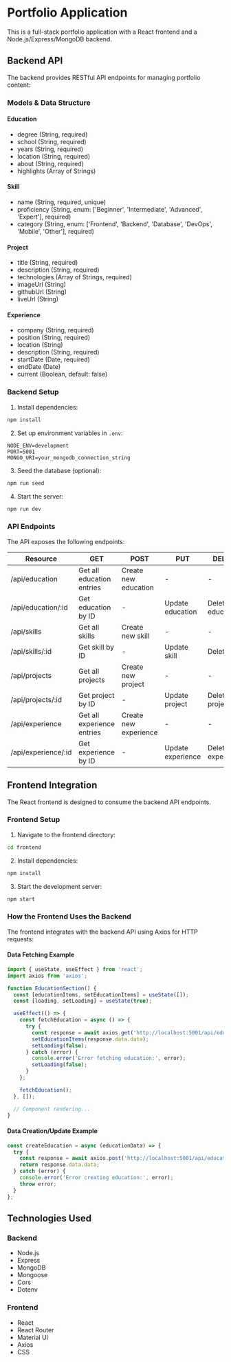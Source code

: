 # Portfolio Application

This is a full-stack portfolio application with a React frontend and a Node.js/Express/MongoDB backend.

## Backend API

The backend provides RESTful API endpoints for managing portfolio content:

### Models & Data Structure

#### Education
- degree (String, required)
- school (String, required)
- years (String, required)
- location (String, required)
- about (String, required)
- highlights (Array of Strings)

#### Skill
- name (String, required, unique)
- proficiency (String, enum: ['Beginner', 'Intermediate', 'Advanced', 'Expert'], required)
- category (String, enum: ['Frontend', 'Backend', 'Database', 'DevOps', 'Mobile', 'Other'], required)

#### Project
- title (String, required)
- description (String, required)
- technologies (Array of Strings, required)
- imageUrl (String)
- githubUrl (String)
- liveUrl (String)

#### Experience
- company (String, required)
- position (String, required)
- location (String)
- description (String, required)
- startDate (Date, required)
- endDate (Date)
- current (Boolean, default: false)

### Backend Setup

1. Install dependencies:
```bash
npm install
```

2. Set up environment variables in `.env`:
```
NODE_ENV=development
PORT=5001
MONGO_URI=your_mongodb_connection_string
```

3. Seed the database (optional):
```bash
npm run seed
```

4. Start the server:
```bash
npm run dev
```

### API Endpoints

The API exposes the following endpoints:

| Resource | GET | POST | PUT | DELETE |
|----------|-----|------|-----|--------|
| /api/education | Get all education entries | Create new education | - | - |
| /api/education/:id | Get education by ID | - | Update education | Delete education |
| /api/skills | Get all skills | Create new skill | - | - |
| /api/skills/:id | Get skill by ID | - | Update skill | Delete skill |
| /api/projects | Get all projects | Create new project | - | - |
| /api/projects/:id | Get project by ID | - | Update project | Delete project |
| /api/experience | Get all experience entries | Create new experience | - | - |
| /api/experience/:id | Get experience by ID | - | Update experience | Delete experience |

## Frontend Integration

The React frontend is designed to consume the backend API endpoints.

### Frontend Setup

1. Navigate to the frontend directory:
```bash
cd frontend
```

2. Install dependencies:
```bash
npm install
```

3. Start the development server:
```bash
npm start
```

### How the Frontend Uses the Backend

The frontend integrates with the backend API using Axios for HTTP requests:

#### Data Fetching Example
```jsx
import { useState, useEffect } from 'react';
import axios from 'axios';

function EducationSection() {
  const [educationItems, setEducationItems] = useState([]);
  const [loading, setLoading] = useState(true);

  useEffect(() => {
    const fetchEducation = async () => {
      try {
        const response = await axios.get('http://localhost:5001/api/education');
        setEducationItems(response.data.data);
        setLoading(false);
      } catch (error) {
        console.error('Error fetching education:', error);
        setLoading(false);
      }
    };

    fetchEducation();
  }, []);

  // Component rendering...
}
```

#### Data Creation/Update Example
```jsx
const createEducation = async (educationData) => {
  try {
    const response = await axios.post('http://localhost:5001/api/education', educationData);
    return response.data.data;
  } catch (error) {
    console.error('Error creating education:', error);
    throw error;
  }
};
```

## Technologies Used

### Backend
- Node.js
- Express
- MongoDB
- Mongoose
- Cors
- Dotenv

### Frontend
- React
- React Router
- Material UI
- Axios
- CSS

```
